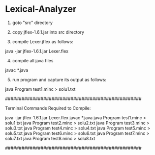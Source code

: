 # Lexical-Analyzer

1. goto "src" directory

2. copy jflex-1.6.1.jar into src directory

3. compile Lexer.jflex as follows:

java -jar jflex-1.6.1.jar Lexer.flex

4. compile all java files

javac *.java

5. run program and capture its output as follows:

java Program test1.minc > solu1.txt

##################################################

Terminal Commands Required to Compile:

java -jar jflex-1.6.1.jar Lexer.flex
javac *.java
java Program test1.minc > solu1.txt
java Program test2.minc > solu2.txt
java Program test3.minc > solu3.txt
java Program test4.minc > solu4.txt
java Program test5.minc > solu5.txt
java Program test6.minc > solu6.txt
java Program test7.minc > solu7.txt
java Program test8.minc > solu8.txt

##################################################

